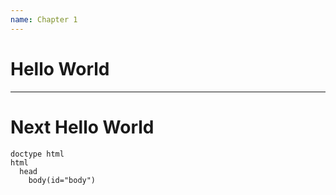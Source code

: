 ```yaml
---
name: Chapter 1
---
```


# Hello World

---

# Next Hello World

~~~ jade
doctype html
html
  head
    body(id="body")
~~~

